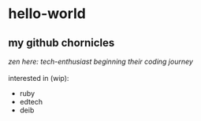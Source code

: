 # hello-world
<h2>my github chornicles</h2>
<i>zen here: tech-enthusiast beginning their coding journey</i><br><br>
interested in (wip):
<ul><li>ruby</li>
<li>edtech</li>
<li>deib</li></u>
